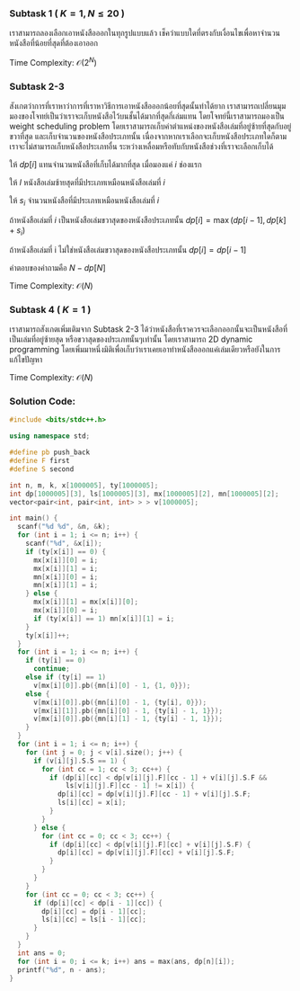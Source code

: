 ### Subtask 1 ( $K=1,N\leq 20$ )

เราสามารถลองเลือกเอาหนังสือออกในทุกรูปแบบแล้ว เช็คว่าแบบใดที่ตรงกับเงื่อนไขเพื่อหาจำนวนหนังสือที่น้อยที่สุดที่ต้องเอาออก

Time Complexity: $\mathcal{O}(2^N)$

### Subtask 2­-3

สังเกตว่าการที่เราหาว่าการที่เราหาวิธีการเอาหนังสือออกน้อยที่สุดนั้นทำได้ยาก เราสามารถเปลี่ยนมุมมองของโจทย์เป็นว่าเราจะเก็บหนังสือไว้บนชั้นได้มากที่สุดกี่เล่มแทน โดยโจทย์นี้เราสามารถมองเป็น weight scheduling problem โดยเราสามารถเก็บค่าตำแหน่งของหนังสือเล่มที่อยู่ซ้ายที่สุดกับอยู่ขวาที่สุด และเก็บจำนวนของหนังสือประเภทนั้น เนื่องจากหากเราเลือกจะเก็บหนังสือประเภทใดก็ตาม เราจะไม่สามารถเก็บหนังสือประเภทอื่น ระหว่างเหลื่อมหรือทับกับหนังสือช่วงที่เราจะเลือกเก็บได้

ให้ $dp[i]$ แทนจำนวนหนังสือที่เก็บได้มากที่สุด เมื่อมองแค่ $i$ ช่องแรก

ให้ $l$ หนังสือเล่มซ้ายสุดที่มีประเภทเหมือนหนังสือเล่มที่ $i$

ให้ $s_i$ จำนวนหนังสือที่มีประเภทเหมือนหนังสือเล่มที่ $i$

ถ้าหนังสือเล่มที่ $i$ เป็นหนังสือเล่มขวาสุดของหนังสือประเภทนั้น $dp[i]=\max(dp[i-1],dp[k]+s_i)$

ถ้าหนังสือเล่มที่ i ไม่ใช่หนังสือเล่มขวาสุดของหนังสือประเภทนั้น $dp[i]=dp[i-1]$

คำตอบของคำถามคือ $N-dp[N]$

Time Complexity: $\mathcal{O}(N)$

### Subtask 4 ( $K=1$ )

เราสามารถสังเกตเพิ่มเติมจาก Subtask 2-3 ได้ว่าหนังสือที่เราควรจะเลือกออกนั้นจะเป็นหนังสือที่เป็นเล่มที่อยู่ซ้ายสุด หรือขวาสุดของประเภทนั้นๆเท่านั้น โดยเราสามารถ 2D dynamic programming โดยเพิ่มมาหนึ่งมิติเพื่อเก็บว่าเราเคยเอาทำหนังสือออกแค่เล่มเดียวหรือยังในการแก้ไขปัญหา

Time Complexity: $\mathcal{O}(N)$

### Solution Code:

```cpp
#include <bits/stdc++.h>

using namespace std;

#define pb push_back
#define F first
#define S second

int n, m, k, x[1000005], ty[1000005];
int dp[1000005][3], ls[1000005][3], mx[1000005][2], mn[1000005][2];
vector<pair<int, pair<int, int> > > v[1000005];

int main() {
  scanf("%d %d", &n, &k);
  for (int i = 1; i <= n; i++) {
    scanf("%d", &x[i]);
    if (ty[x[i]] == 0) {
      mx[x[i]][0] = i;
      mx[x[i]][1] = i;
      mn[x[i]][0] = i;
      mn[x[i]][1] = i;
    } else {
      mx[x[i]][1] = mx[x[i]][0];
      mx[x[i]][0] = i;
      if (ty[x[i]] == 1) mn[x[i]][1] = i;
    }
    ty[x[i]]++;
  }
  for (int i = 1; i <= n; i++) {
    if (ty[i] == 0)
      continue;
    else if (ty[i] == 1)
      v[mx[i][0]].pb({mn[i][0] - 1, {1, 0}});
    else {
      v[mx[i][0]].pb({mn[i][0] - 1, {ty[i], 0}});
      v[mx[i][1]].pb({mn[i][0] - 1, {ty[i] - 1, 1}});
      v[mx[i][0]].pb({mn[i][1] - 1, {ty[i] - 1, 1}});
    }
  }
  for (int i = 1; i <= n; i++) {
    for (int j = 0; j < v[i].size(); j++) {
      if (v[i][j].S.S == 1) {
        for (int cc = 1; cc < 3; cc++) {
          if (dp[i][cc] < dp[v[i][j].F][cc - 1] + v[i][j].S.F &&
              ls[v[i][j].F][cc - 1] != x[i]) {
            dp[i][cc] = dp[v[i][j].F][cc - 1] + v[i][j].S.F;
            ls[i][cc] = x[i];
          }
        }
      } else {
        for (int cc = 0; cc < 3; cc++) {
          if (dp[i][cc] < dp[v[i][j].F][cc] + v[i][j].S.F) {
            dp[i][cc] = dp[v[i][j].F][cc] + v[i][j].S.F;
          }
        }
      }
    }
    for (int cc = 0; cc < 3; cc++) {
      if (dp[i][cc] < dp[i - 1][cc]) {
        dp[i][cc] = dp[i - 1][cc];
        ls[i][cc] = ls[i - 1][cc];
      }
    }
  }
  int ans = 0;
  for (int i = 0; i <= k; i++) ans = max(ans, dp[n][i]);
  printf("%d", n - ans);
}
```